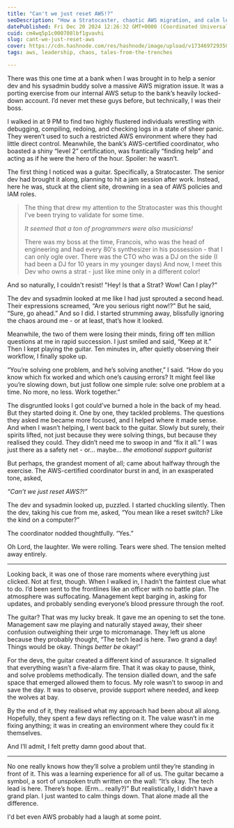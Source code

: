 ```yaml
---
title: "Can't we just reset AWS!?"
seoDescription: "How a Stratocaster, chaotic AWS migration, and calm leadership turned panic into progress. Empowerment, humour, and a reset button!"
datePublished: Fri Dec 20 2024 12:26:32 GMT+0000 (Coordinated Universal Time)
cuid: cm4wq5p1c000708lbf1gvavhi
slug: cant-we-just-reset-aws
cover: https://cdn.hashnode.com/res/hashnode/image/upload/v1734697293506/008ec7e7-4869-4447-9456-9a892111ba87.webp
tags: aws, leadership, chaos, tales-from-the-trenches

---
```


There was this one time at a bank when I was brought in to help a senior dev and his sysadmin buddy solve a massive AWS migration issue. It was a porting exercise from our internal AWS setup to the bank’s heavily locked-down account. I’d never met these guys before, but technically, I was their boss.

I walked in at 9 PM to find two highly flustered individuals wrestling with debugging, compiling, redoing, and checking logs in a state of sheer panic. They weren’t used to such a restricted AWS environment where they had little direct control. Meanwhile, the bank’s AWS-certified coordinator, who boasted a shiny “level 2” certification, was frantically “finding help” and acting as if he were the hero of the hour. Spoiler: he wasn’t.

The first thing I noticed was a guitar. Specifically, a Stratocaster. The senior dev had brought it along, planning to hit a jam session after work. Instead, here he was, stuck at the client site, drowning in a sea of AWS policies and IAM roles.

> The thing that drew my attention to the Stratocaster was this thought I’ve been trying to validate for some time.
> 
> *It seemed that a ton of programmers were also musicians!*
> 
> There was my boss at the time, Francois, who was the head of engineering and had every 80's synthesizer in his possession - that I can only ogle over. There was the CTO who was a DJ on the side (I had been a DJ for 10 years in my younger days) And now, I meet this Dev who owns a strat - just like mine only in a different color!

And so naturally, I couldn't resist! "Hey! Is that a Strat? Wow! Can I play?"

The dev and sysadmin looked at me like I had just sprouted a second head. Their expressions screamed, “Are you serious right now!?” But he said, “Sure, go ahead.” And so I did. I started strumming away, blissfully ignoring the chaos around me - or at least, that’s how it looked.

Meanwhile, the two of them were losing their minds, firing off ten million questions at me in rapid succession. I just smiled and said, “Keep at it.” Then I kept playing the guitar. Ten minutes in, after quietly observing their workflow, I finally spoke up.

“You’re solving one problem, and he’s solving another,” I said. “How do you know which fix worked and which one’s causing errors? It might feel like you’re slowing down, but just follow one simple rule: solve one problem at a time. No more, no less. Work together.”

The disgruntled looks I got could’ve burned a hole in the back of my head. But they started doing it. One by one, they tackled problems. The questions they asked me became more focused, and I helped where it made sense. And when I wasn’t helping, I went back to the guitar. Slowly but surely, their spirits lifted, not just because they were solving things, but because they realised they could. They didn’t need me to swoop in and “fix it all.” I was just there as a safety net - or... maybe... *the emotional support guitarist*

But perhaps, the grandest moment of all; came about halfway through the exercise. The AWS-certified coordinator burst in and, in an exasperated tone, asked,

*“Can’t we just reset AWS?!”*

The dev and sysadmin looked up, puzzled. I started chuckling silently. Then the dev, taking his cue from me, asked, “You mean like a reset switch? Like the kind on a computer?”

The coordinator nodded thoughtfully. “Yes.”

Oh Lord, the laughter. We were rolling. Tears were shed. The tension melted away entirely.

---

Looking back, it was one of those rare moments where everything just clicked. Not at first, though. When I walked in, I hadn’t the faintest clue what to do. I’d been sent to the frontlines like an officer with no battle plan. The atmosphere was suffocating. Management kept barging in, asking for updates, and probably sending everyone’s blood pressure through the roof.

The guitar? That was my lucky break. It gave me an opening to set the tone. Management saw me playing and naturally stayed away, their sheer confusion outweighing their urge to micromanage. They left us alone because they probably thought, “The tech lead is here. Two grand a day! Things would be okay. Things *better be* okay!”

For the devs, the guitar created a different kind of assurance. It signalled that everything wasn’t a five-alarm fire. That it was okay to pause, think, and solve problems methodically. The tension dialled down, and the safe space that emerged allowed them to focus. My role wasn’t to swoop in and save the day. It was to observe, provide support where needed, and keep the wolves at bay.

By the end of it, they realised what my approach had been about all along. Hopefully, they spent a few days reflecting on it. The value wasn’t in me fixing anything; it was in creating an environment where they could fix it themselves.

And I’ll admit, I felt pretty damn good about that.

---

No one really knows how they’ll solve a problem until they’re standing in front of it. This was a learning experience for all of us. The guitar became a symbol, a sort of unspoken truth written on the wall: “It’s okay. The tech lead is here. There’s hope. (Erm… really?)” But realistically, I didn’t have a grand plan. I just wanted to calm things down. That alone made all the difference.

I'd bet even AWS probably had a laugh at some point.